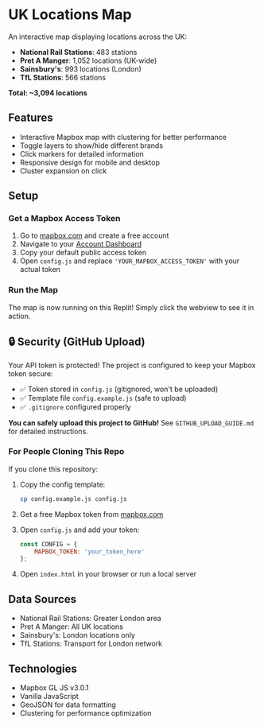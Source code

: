 # UK Locations Map

An interactive map displaying locations across the UK:

- **National Rail Stations**: 483 stations
- **Pret A Manger**: 1,052 locations (UK-wide)
- **Sainsbury's**: 993 locations (London)
- **TfL Stations**: 566 stations

**Total: ~3,094 locations**

## Features

- Interactive Mapbox map with clustering for better performance
- Toggle layers to show/hide different brands
- Click markers for detailed information
- Responsive design for mobile and desktop
- Cluster expansion on click

## Setup

### Get a Mapbox Access Token

1. Go to [mapbox.com](https://www.mapbox.com/) and create a free account
2. Navigate to your [Account Dashboard](https://account.mapbox.com/)
3. Copy your default public access token
4. Open `config.js` and replace `'YOUR_MAPBOX_ACCESS_TOKEN'` with your actual token

### Run the Map

The map is now running on this Replit! Simply click the webview to see it in action.

## 🔒 Security (GitHub Upload)

Your API token is protected! The project is configured to keep your Mapbox token secure:

- ✅ Token stored in `config.js` (gitignored, won't be uploaded)
- ✅ Template file `config.example.js` (safe to upload)
- ✅ `.gitignore` configured properly

**You can safely upload this project to GitHub!** See `GITHUB_UPLOAD_GUIDE.md` for detailed instructions.

### For People Cloning This Repo

If you clone this repository:

1. Copy the config template:
   ```bash
   cp config.example.js config.js
   ```

2. Get a free Mapbox token from [mapbox.com](https://www.mapbox.com/)

3. Open `config.js` and add your token:
   ```javascript
   const CONFIG = {
       MAPBOX_TOKEN: 'your_token_here'
   };
   ```

4. Open `index.html` in your browser or run a local server

## Data Sources

- National Rail Stations: Greater London area
- Pret A Manger: All UK locations
- Sainsbury's: London locations only
- TfL Stations: Transport for London network

## Technologies

- Mapbox GL JS v3.0.1
- Vanilla JavaScript
- GeoJSON for data formatting
- Clustering for performance optimization
